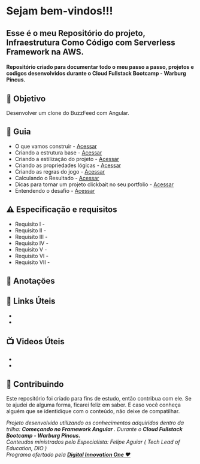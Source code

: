 
<h1> Sejam bem-vindos!!! </h1>
<h2> Esse é o meu Repositório do projeto, Infraestrutura Como Código com Serverless Framework na AWS. </h2>

<h4> 
Repositório criado para documentar todo o meu passo a passo, projetos e codigos desenvolvidos durante o Cloud Fullstack Bootcamp - Warburg Pincus.

</h4>


<h2> 🎯 Objetivo </h2>
Desenvolver um clone do BuzzFeed com Angular.

<h2 dir="auto"> 🚦 Guia </h2>
<ul dir="auto">
<li> O que vamos construir - <a href="https:// "> Acessar </a></li>
<li> Criando a estrutura base - <a href="https:// "> Acessar </a></li>
<li> Criando a estilização do projeto - <a href="https:// "> Acessar </a></li>
<li> Criando as propriedades lógicas - <a href="https:// "> Acessar </a></li>
<li> Criando as regras do jogo - <a href="https:// "> Acessar </a></li>
<li> Calculando o Resultado - <a href="https:// "> Acessar </a></li>
<li> Dicas para tornar um projeto clickbait no seu portfolio - <a href="https:// "> Acessar </a></li>
<li> Entendendo o desafio - <a href="https:// "> Acessar </a></li>

</ul>


<h2 dir="auto"> ⚠️ Especificação e requisitos </h2>
<ul dir="auto">
<li> Requisito I -   </li>
<li> Requisito II -   </li>
<li> Requisito III -    </li>
<li> Requisito IV -   </li>
<li> Requisito V -    </li>
<li> Requisito VI -    </li>
<li> Requisito VII -    </li>
</ul>

<h2 dir="auto"> 📖 Anotações </h2>

<h2 dir="auto"> 🔗 Links Úteis </h2>
<ul dir="auto">
<li><a href="https://">  </a></li>
<li><a href="https://">  </a></li>

</ul>

<h2 dir="auto"> 📺 Videos Úteis </h2>
<ul dir="auto">
<li><a href="https://">  </a></li>
<li><a href="https://">  </a></li>

</ul>


<h2 dir="auto"> 🤝 Contribuindo </h2>

<p dir="auto">Este repositório foi criado para fins de estudo, então contribua com ele. Se te ajudei de alguma forma, ficarei feliz em
saber. E caso você conheça alguém que se identidique com o conteúdo, não deixe de compatilhar.</p>


<p dir="auto"> 
 <em>
  Projeto desenvolvido utilizando os conhecimentos adquiridos dentro da trilha: <strong> Começando no Framework Angular </strong>. 
  Durante o <strong> Cloud Fullstack Bootcamp - Warburg Pincus. </strong><br>
  Conteudos ministrados pelo Especialista: Felipe Aguiar (  Tech Lead of Education, DIO ) <br>
  Programa ofertado  pela <a href=" https://www.dio.me/"> <strong>  Digital Innovation One ❤️ </strong></a>
 </em> 
 
</p>
